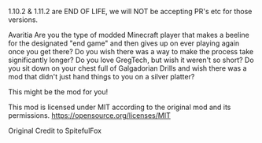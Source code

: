1.10.2 & 1.11.2 are END OF LIFE, we will NOT be accepting PR's etc for those versions.

Avaritia
Are you the type of modded Minecraft player that makes a beeline for the designated "end game" and then gives up on ever playing again once you get there? Do you wish there was a way to make the process take significantly longer? Do you love GregTech, but wish it weren't so short? Do you sit down on your chest full of Galgadorian Drills and wish there was a mod that didn't just hand things to you on a silver platter?

This might be the mod for you!

This mod is licensed under MIT according to the original mod and its permissions.
https://opensource.org/licenses/MIT

Original Credit to SpitefulFox
